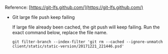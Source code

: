 Reference: [](https://git-lfs.github.com/)[https://git-lfs.github.com/](https://git-lfs.github.com/)

-   Git large file push keep failing
    
	 If large file already been cached, the git push will keep failing. Run the exact command below, replace the file name.
    
    `git filter-branch --index-filter 'git rm --cached --ignore-unmatch client/static/static-version/20171221_221446.psd'`

